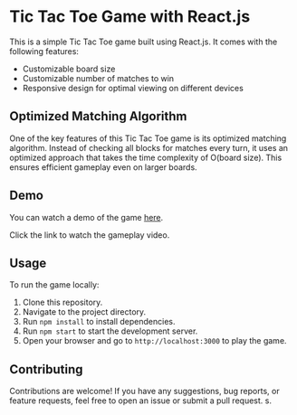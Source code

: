 # Tic Tac Toe Game with React.js

This is a simple Tic Tac Toe game built using React.js. It comes with the following features:

- Customizable board size
- Customizable number of matches to win
- Responsive design for optimal viewing on different devices

## Optimized Matching Algorithm

One of the key features of this Tic Tac Toe game is its optimized matching algorithm. Instead of checking all blocks for matches every turn, it uses an optimized approach that takes the time complexity of O(board size). This ensures efficient gameplay even on larger boards.

## Demo

You can watch a demo of the game [here](https://drive.google.com/file/d/1remSrMdgK0Qzw9jjWOdEWVG4hiQszpAs/view?usp=drive_link).

Click the link to watch the gameplay video.

## Usage

To run the game locally:

1. Clone this repository.
2. Navigate to the project directory.
3. Run `npm install` to install dependencies.
4. Run `npm start` to start the development server.
5. Open your browser and go to `http://localhost:3000` to play the game.

## Contributing

Contributions are welcome! If you have any suggestions, bug reports, or feature requests, feel free to open an issue or submit a pull request.
s.
